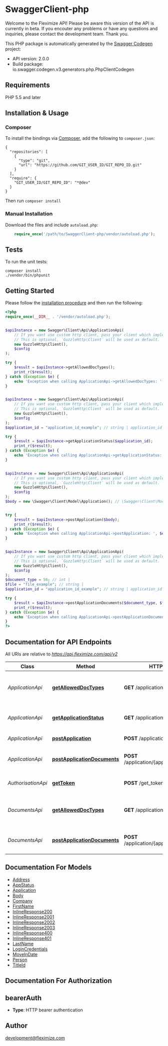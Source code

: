 # SwaggerClient-php
Welcome to the Fleximize API!    Please be aware this version of the API is currently in beta.   If you encouter any problems or have any questions and inquiries, please contact the development team. Thank you.

This PHP package is automatically generated by the [Swagger Codegen](https://github.com/swagger-api/swagger-codegen) project:

- API version: 2.0.0
- Build package: io.swagger.codegen.v3.generators.php.PhpClientCodegen

## Requirements

PHP 5.5 and later

## Installation & Usage
### Composer

To install the bindings via [Composer](http://getcomposer.org/), add the following to `composer.json`:

```
{
  "repositories": [
    {
      "type": "git",
      "url": "https://github.com/GIT_USER_ID/GIT_REPO_ID.git"
    }
  ],
  "require": {
    "GIT_USER_ID/GIT_REPO_ID": "*@dev"
  }
}
```

Then run `composer install`

### Manual Installation

Download the files and include `autoload.php`:

```php
    require_once('/path/to/SwaggerClient-php/vendor/autoload.php');
```

## Tests

To run the unit tests:

```
composer install
./vendor/bin/phpunit
```

## Getting Started

Please follow the [installation procedure](#installation--usage) and then run the following:

```php
<?php
require_once(__DIR__ . '/vendor/autoload.php');


$apiInstance = new Swagger\Client\Api\ApplicationApi(
    // If you want use custom http client, pass your client which implements `GuzzleHttp\ClientInterface`.
    // This is optional, `GuzzleHttp\Client` will be used as default.
    new GuzzleHttp\Client(),
    $config
);

try {
    $result = $apiInstance->getAllowedDocTypes();
    print_r($result);
} catch (Exception $e) {
    echo 'Exception when calling ApplicationApi->getAllowedDocTypes: ', $e->getMessage(), PHP_EOL;
}


$apiInstance = new Swagger\Client\Api\ApplicationApi(
    // If you want use custom http client, pass your client which implements `GuzzleHttp\ClientInterface`.
    // This is optional, `GuzzleHttp\Client` will be used as default.
    new GuzzleHttp\Client(),
    $config
);
$application_id = "application_id_example"; // string | application_id value returned in in the `/application` response

try {
    $result = $apiInstance->getApplicationStatus($application_id);
    print_r($result);
} catch (Exception $e) {
    echo 'Exception when calling ApplicationApi->getApplicationStatus: ', $e->getMessage(), PHP_EOL;
}


$apiInstance = new Swagger\Client\Api\ApplicationApi(
    // If you want use custom http client, pass your client which implements `GuzzleHttp\ClientInterface`.
    // This is optional, `GuzzleHttp\Client` will be used as default.
    new GuzzleHttp\Client(),
    $config
);
$body = new \Swagger\Client\Model\Application(); // \Swagger\Client\Model\Application | New loan application can be submitted through this endpoint


try {
    $result = $apiInstance->postApplication($body);
    print_r($result);
} catch (Exception $e) {
    echo 'Exception when calling ApplicationApi->postApplication: ', $e->getMessage(), PHP_EOL;
}


$apiInstance = new Swagger\Client\Api\ApplicationApi(
    // If you want use custom http client, pass your client which implements `GuzzleHttp\ClientInterface`.
    // This is optional, `GuzzleHttp\Client` will be used as default.
    new GuzzleHttp\Client(),
    $config
);
$document_type = 56; // int | 
$file = "file_example"; // string | 
$application_id = "application_id_example"; // string | application_id value returned in in the `/application` response

try {
    $result = $apiInstance->postApplicationDocuments($document_type, $file, $application_id);
    print_r($result);
} catch (Exception $e) {
    echo 'Exception when calling ApplicationApi->postApplicationDocuments: ', $e->getMessage(), PHP_EOL;
}
?>
```

## Documentation for API Endpoints

All URIs are relative to *https://api.fleximize.com/api/v2*

Class | Method | HTTP request | Description
------------ | ------------- | ------------- | -------------
*ApplicationApi* | [**getAllowedDocTypes**](docs/Api/ApplicationApi.md#getalloweddoctypes) | **GET** /application/document-types | Gets list of allowed document types to upload
*ApplicationApi* | [**getApplicationStatus**](docs/Api/ApplicationApi.md#getapplicationstatus) | **GET** /application/{application_id} | Get current application status by &#x60;application_id&#x60;
*ApplicationApi* | [**postApplication**](docs/Api/ApplicationApi.md#postapplication) | **POST** /application | Submits loan application
*ApplicationApi* | [**postApplicationDocuments**](docs/Api/ApplicationApi.md#postapplicationdocuments) | **POST** /application/{application_id}/upload | Post application related document
*AuthorisationApi* | [**getToken**](docs/Api/AuthorisationApi.md#gettoken) | **POST** /get_token | Gets authentication token
*DocumentsApi* | [**getAllowedDocTypes**](docs/Api/DocumentsApi.md#getalloweddoctypes) | **GET** /application/document-types | Gets list of allowed document types to upload
*DocumentsApi* | [**postApplicationDocuments**](docs/Api/DocumentsApi.md#postapplicationdocuments) | **POST** /application/{application_id}/upload | Post application related document

## Documentation For Models

 - [Address](docs/Model/Address.md)
 - [AppStatus](docs/Model/AppStatus.md)
 - [Application](docs/Model/Application.md)
 - [Body](docs/Model/Body.md)
 - [Company](docs/Model/Company.md)
 - [FirstName](docs/Model/FirstName.md)
 - [InlineResponse200](docs/Model/InlineResponse200.md)
 - [InlineResponse2001](docs/Model/InlineResponse2001.md)
 - [InlineResponse2002](docs/Model/InlineResponse2002.md)
 - [InlineResponse2003](docs/Model/InlineResponse2003.md)
 - [InlineResponse400](docs/Model/InlineResponse400.md)
 - [InlineResponse401](docs/Model/InlineResponse401.md)
 - [LastName](docs/Model/LastName.md)
 - [LoginCredentials](docs/Model/LoginCredentials.md)
 - [MoveInDate](docs/Model/MoveInDate.md)
 - [Person](docs/Model/Person.md)
 - [TitleId](docs/Model/TitleId.md)

## Documentation For Authorization


## bearerAuth

- **Type**: HTTP bearer authentication


## Author

development@fleximize.com

